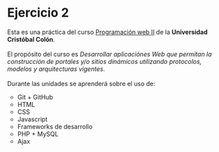 # Ejercicio 2
Esta es una práctica del curso <a href="http://ex.virtual.ucc.mx/course/view.php?id=350">Programación web II</a> de la <b>Universidad Cristóbal Colón</b>.
<br/><br/>
El propósito del curso es <em>Desarrollar aplicaciónes Web que permitan la construcción de portales y/o sitios dinámicos utilizando protocolos, modelos y arquitecturas vigentes</em>.
<br/><br/>
Durante las unidades se aprenderá sobre el uso de:
<ul type="circle">
  <li>Git + GitHub</li>
  <li>HTML</li>
  <li>CSS</li>
  <li>Javascript</li>
  <li>Frameworks de desarrollo</li>
  <li>PHP + MySQL</li>
  <li>Ajax</li>
</ul>
